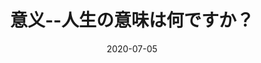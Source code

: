 ---
layout: post
title:  "意义--人生の意味は何ですか？"
ref: welcome
date:   2020-07-05
tags: deep-learning-lectures
lang: 中文
---